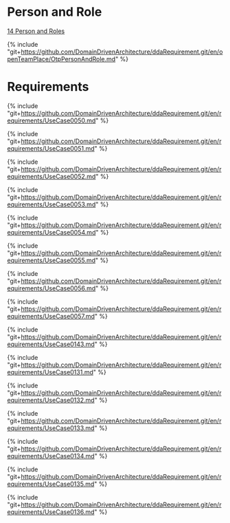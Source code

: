 
# Person and Role

[14 Person and Roles](OtpPersonAndRole.md)

{% include "git+https://github.com/DomainDrivenArchitecture/ddaRequirement.git/en/openTeamPlace/OtpPersonAndRole.md" %}


# Requirements

{% include "git+https://github.com/DomainDrivenArchitecture/ddaRequirement.git/en/requirements/UseCase0050.md" %}

{% include "git+https://github.com/DomainDrivenArchitecture/ddaRequirement.git/en/requirements/UseCase0051.md" %}

{% include "git+https://github.com/DomainDrivenArchitecture/ddaRequirement.git/en/requirements/UseCase0052.md" %}

{% include "git+https://github.com/DomainDrivenArchitecture/ddaRequirement.git/en/requirements/UseCase0053.md" %}

{% include "git+https://github.com/DomainDrivenArchitecture/ddaRequirement.git/en/requirements/UseCase0054.md" %}

{% include "git+https://github.com/DomainDrivenArchitecture/ddaRequirement.git/en/requirements/UseCase0055.md" %}

{% include "git+https://github.com/DomainDrivenArchitecture/ddaRequirement.git/en/requirements/UseCase0056.md" %}

{% include "git+https://github.com/DomainDrivenArchitecture/ddaRequirement.git/en/requirements/UseCase0057.md" %}


{% include "git+https://github.com/DomainDrivenArchitecture/ddaRequirement.git/en/requirements/UseCase0143.md" %}

{% include "git+https://github.com/DomainDrivenArchitecture/ddaRequirement.git/en/requirements/UseCase0131.md" %}

{% include "git+https://github.com/DomainDrivenArchitecture/ddaRequirement.git/en/requirements/UseCase0132.md" %}

{% include "git+https://github.com/DomainDrivenArchitecture/ddaRequirement.git/en/requirements/UseCase0133.md" %}

{% include "git+https://github.com/DomainDrivenArchitecture/ddaRequirement.git/en/requirements/UseCase0134.md" %}

{% include "git+https://github.com/DomainDrivenArchitecture/ddaRequirement.git/en/requirements/UseCase0135.md" %}

{% include "git+https://github.com/DomainDrivenArchitecture/ddaRequirement.git/en/requirements/UseCase0136.md" %}